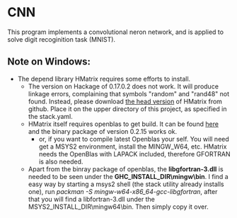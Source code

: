 # CNN
This program implements a convolutional neron network, and is applied to solve digit recoginition task (MNIST).

## Note on Windows:
+ The depend library HMatrix requires some efforts to install.
  + The version on Hackage of 0.17.0.2 does not work. It will produce linkage errors, complaining that symbols "random" and "rand48" not found. Instead, please download [the head version](https://github.com/albertoruiz/hmatrix) of HMatrix from github. Place it on the upper directory of this project, as specified in the stack.yaml.
  + HMatrix itself requires openblas to get build. It can be found [here](http://www.openblas.net/) and the binary package of version 0.2.15 works ok.
    + or, if you want to compile latest Openblas your self. You will need get a MSYS2 environment, install the MINGW_W64, etc. HMatrix needs the OpenBlas with LAPACK included, therefore GFORTRAN is also needed.
  + Apart from the binray package of openblas, the **libgfortran-3.dll** is needed to be seen under the **GHC_INSTALL_DIR\mingw\bin**. I find a easy way by starting a msys2 shell (the stack utility already installs one), run _packman -S mingw-w64-x86_64-gcc-libgfortran_, after that you will find a libfortran-3.dll under the MSYS2_INSTALL_DIR\mingw64\bin. Then simply copy it over.
